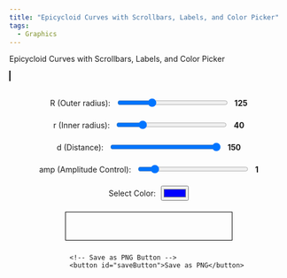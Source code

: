 ```yaml
---
title: "Epicycloid Curves with Scrollbars, Labels, and Color Picker"
tags:
  - Graphics
---
```


Epicycloid Curves with Scrollbars, Labels, and Color Picker
<style>
        canvas {
            border: 1px solid black;
        }
        .controls {
            margin-top: 20px;
            display: flex;
            flex-direction: column;
            align-items: center;
        }
        .control-group {
            margin: 10px 0;
            display: flex;
            align-items: center;
        }
        .control-group label {
            margin-right: 10px;
        }
        .color-spectrum {
            margin: 10px 0;
            width: 300px;
        }
        input[type="range"] {
            width: 200px;
        }
        .value-label {
            margin-left: 10px;
            font-weight: bold;
        }
</style>
<canvas id="canvas" width="600" height="600"></canvas>

<div class="controls">
        <div class="control-group">
            <label for="R">R (Outer radius):</label>
            <input type="range" id="R" min="50" max="300" value="125">
            <span id="R-value" class="value-label">125</span>
        </div>
        <div class="control-group">
            <label for="r">r (Inner radius):</label>
            <input type="range" id="r" min="10" max="150" value="40">
            <span id="r-value" class="value-label">40</span>
        </div>
        <div class="control-group">
            <label for="d">d (Distance):</label>
            <input type="range" id="d" min="10" max="150" value="150">
            <span id="d-value" class="value-label">150</span>
        </div>
        <div class="control-group">
            <label for="amp">amp (Amplitude Control):</label>
            <input type="range" id="amp" min="0" max="24" value="3">
            <span id="amp-value" class="value-label">1</span>
        </div>
        <div class="control-group">
            <label for="color">Select Color:</label>
            <input type="color" id="color" value="#0000ff">
        </div>
        <canvas id="gradientCanvas" width="300" height="50" class="color-spectrum"></canvas>

        <!-- Save as PNG Button -->
        <button id="saveButton">Save as PNG</button>
</div>

<script>
            const canvas = document.getElementById('canvas');
            const ctx = canvas.getContext('2d');
            const gradientCanvas = document.getElementById('gradientCanvas');
            const gradientCtx = gradientCanvas.getContext('2d');
    
            let R = 125;
            let r = 40;
            let d = 150;
            let amp = 1; // Initialize the amp variable
            let rotationAngle = 0;
            let selectedColor = '#0000ff';
    
    function drawEpicycloid() {
        const width = canvas.width;
        const height = canvas.height;
        const centerX = width/2;
        const centerY = height/2;
    
        ctx.clearRect(0, 0, width, height);
        ctx.save();
        ctx.translate(centerX, centerY);
        ctx.rotate(rotationAngle * Math.PI / 180);
        ctx.translate(-centerX, -centerY);
    
        const colors = generateGradientColors(selectedColor, 16);
        let colorIndex = 0;
    
        ctx.beginPath();
        for (let t = 0; t <= 2 * Math.PI * r / Math.gcd(R, r); t += 0.01) {
            const x = centerX + (R - r) * Math.cos(t) * Math.sin(amp * t) - d * Math.cos((R - r) / r * t);
            const y = centerY + (R - r) * Math.sin(t) * Math.sin(amp * t) - d * Math.sin((R - r) / r * t);
    
            if (t/(2 * Math.PI) - Math.floor(t/(2 * Math.PI)) < 0.001)
                ctx.strokeStyle = colors[colorIndex % colors.length];
    
            if (t == 0) {
                ctx.moveTo(x, y);
            } else {
                ctx.lineTo(x, y);
            }
    
            colorIndex++;
        }
        ctx.stroke();
        ctx.restore();
        rotationAngle += 1;
    }
    
            Math.gcd = function(a, b) {
                return b ? Math.gcd(b, a % b) : Math.abs(a);
            };
    
            function generateGradientColors(baseColor, steps) {
                let base = hexToRgb(baseColor);
                let colors = [];
                for (let i = 0; i < steps; i++) {
                    let ratio = i / (steps - 1);
                    let color = {
                        r: Math.round(base.r * (1 - ratio)),
                        g: Math.round(base.g * (1 - ratio)),
                        b: Math.round(base.b * (1 - ratio))
                    };
                    colors.push(`rgb(${color.r}, ${color.g}, ${color.b})`);
                }
                return colors;
            }
    
            function hexToRgb(hex) {
                let bigint = parseInt(hex.slice(1), 16);
                let r = (bigint >> 16) & 255;
                let g = (bigint >> 8) & 255;
                let b = bigint & 255;
                return { r, g, b };
            }
    
            function drawColorGradient() {
                const colors = generateGradientColors(selectedColor, 32);
                const width = gradientCanvas.width;
                const height = gradientCanvas.height;
                gradientCtx.clearRect(0, 0, width, height);
                const grad = gradientCtx.createLinearGradient(0, 0, width, 0);
                colors.forEach((color, index) => {
                    grad.addColorStop(index / (colors.length - 1), color);
                });
                gradientCtx.fillStyle = grad;
                gradientCtx.fillRect(0, 0, width, height);
            }
    
            document.getElementById('R').addEventListener('input', function() {
                R = parseInt(this.value);
                document.getElementById('R-value').innerText = this.value;
            });
            document.getElementById('r').addEventListener('input', function() {
                r = parseInt(this.value);
                document.getElementById('r-value').innerText = this.value;
            });
            document.getElementById('d').addEventListener('input', function() {
                d = parseInt(this.value);
                document.getElementById('d-value').innerText = this.value;
            });
            document.getElementById('amp').addEventListener('input', function() {
                amp = parseInt(this.value);
                document.getElementById('amp-value').innerText = this.value;
            });
            document.getElementById('color').addEventListener('input', function() {
                selectedColor = this.value;
                drawColorGradient();
            });
    
            setInterval(drawEpicycloid, 100);
            drawColorGradient();
    
    function saveCanvasAsImage(canvas) {
        const dataURL = canvas.toDataURL('image/png');
        const filename = `epicycloid_variant_R_${R}_r_${r}_d_${d}_amp_${amp}.png`; // Added amp to filename
        const link = document.createElement('a');
        link.href = dataURL;
        link.download = filename;
        document.body.appendChild(link);
        link.click();
        document.body.removeChild(link);
    }
    
    document.getElementById('saveButton').addEventListener('click', function() {
        saveCanvasAsImage(canvas);
    });
</script>
